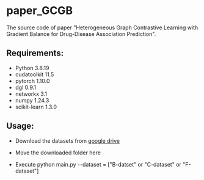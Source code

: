 # paper_GCGB
The source code of paper "Heterogeneous Graph Contrastive Learning with Gradient Balance for Drug-Disease Association Prediction".

## Requirements:
-  Python 3.8.19
-  cudatoolkit 11.5
-  pytorch 1.10.0
-  dgl 0.9.1
-  networkx 3.1
-  numpy 1.24.3
-  scikit-learn 1.3.0


## Usage:
- Download the datasets from [google drive](https://drive.google.com/drive/folders/1w9orlSgM_HlwGwaVWPLYgRqbjdQc7RCv)

- Move the downloaded folder here
- Execute python main.py --dataset = ["B-datset" or "C-dataset" or "F-dataset"]
